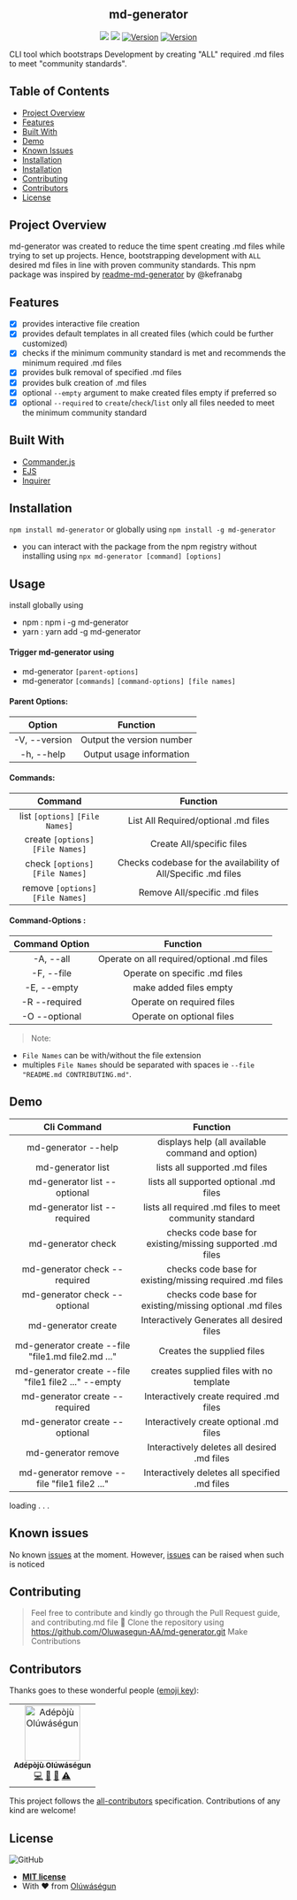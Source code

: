 <h2 align="center">md-generator</h2>
<p align="center">
<a href="https://npmjs.com/package/md-generator"><img src="https://img.shields.io/npm/dm/md-generator.svg?style=flat" /></a>
<a href="https://codeclimate.com/github/Oluwasegun-AA/md-generator/maintainability"><img src="https://api.codeclimate.com/v1/badges/2b739eec6ec45004c4cd/maintainability" /></a>
<a href="#contributors"><img src="https://img.shields.io/badge/all_contributors-0-orange.svg?style=flat-square" alt="Version"></a>
<a href="https://www.npmjs.com/package/md-generator" target="_blank">
    <img alt="Version" src="https://img.shields.io/npm/v/md-generator.svg">
  </a>
</p>
CLI tool which bootstraps Development by creating "ALL" required .md files to meet "community standards".

## Table of Contents

- [Project Overview](#Project-Overview)
- [Features](#Features)
- [Built With](#Built-With)
- [Demo](#Installation)
- [Known Issues](#Usage)
- [Installation](#Demo)
- [Installation](#Known-Issues)
- [Contributing](#contributing)
- [Contributors](#Contributors)
- [License](#License)

## Project Overview

md-generator was created to reduce the time spent creating .md files while trying to set up projects. Hence, bootstrapping development with `ALL` desired md files in line with proven community standards.
This npm package was inspired by [readme-md-generator](https://www.npmjs.com/package/readme-md-generator) by @kefranabg

## Features

- [x] provides interactive file creation
- [x] provides default templates in all created files (which could be further customized)
- [x] checks if the minimum community standard is met and recommends the minimum required .md files
- [x] provides bulk removal of specified .md files
- [x] provides bulk creation of .md files
- [x] optional `--empty` argument to make created files empty if preferred so
- [x] optional `--required` to `create`/`check`/`list` only all files needed to meet the minimum community standard

## Built With

- [Commander.js](https://github.com/tj/commander.js)
- [EJS](https://ejs.co/)
- [Inquirer](https://www.npmjs.com/package/inquirer)

## Installation

`npm install md-generator` or globally using `npm install -g md-generator`

- you can interact with the package from the npm registry without installing
  using `npx md-generator [command] [options]`

## Usage

install globally using

- npm : npm i -g md-generator
- yarn : yarn add -g md-generator

#### Trigger md-generator using

- md-generator `[parent-options]`
- md-generator `[commands]` `[command-options] [file names]`

#### Parent Options:

|    Option     |         Function          |
| :-----------: | :-----------------------: |
| -V, --version | Output the version number |
|  -h, --help   | Output usage information  |

#### Commands:

|              Command              |                            Function                            |
| :-------------------------------: | :------------------------------------------------------------: |
|  list `[options]` `[File Names]`  |              List All Required/optional .md files              |
| create `[options]` `[File Names]` |                   Create All/specific files                    |
| check `[options]` `[File Names]`  | Checks codebase for the availability of All/Specific .md files |
| remove `[options]` `[File Names]` |                 Remove All/specific .md files                  |

#### Command-Options :

| Command Option |                  Function                  |
| :------------: | :----------------------------------------: |
| -A,   --all    | Operate on all required/optional .md files |
| -F,   --file   |       Operate on specific .md files        |
| -E,  --empty   |           make added files empty           |
| -R --required  |         Operate on required files          |
| -O --optional  |         Operate on optional files          |

> Note:

- `File Names` can be with/without the file extension
- multiples `File Names` should be separated with spaces ie `--file "README.md CONTRIBUTING.md"`.

## Demo

|                      Cli Command                             |                         Function                                     |
| :----------------------------------------------------------: | :------------------------------------------------------------------: |
|    md-generator --help                                       |        displays help (all available command and option)              |
|    md-generator list                                         |         lists all supported .md files                                |
|    md-generator list --optional                              |         lists all supported optional .md files                       |
|    md-generator list --required                              |         lists all required .md files to meet community standard      |
|    md-generator check                                        |         checks code base for existing/missing supported .md files    |
|    md-generator check --required                             |         checks code base for existing/missing required .md files     |
|    md-generator check --optional                             |         checks code base for existing/missing optional .md files     |
|    md-generator create                                       |         Interactively Generates all desired files                    |
|    md-generator create --file "file1.md file2.md ..."        |         Creates the supplied files                                   |
|    md-generator create  --file "file1 file2 ..." --empty     |         creates supplied files with no template                      |
|    md-generator create --required                            |         Interactively create required .md files                      |
|    md-generator create --optional                            |         Interactively create optional .md files                      |
|    md-generator remove                                       |         Interactively deletes all desired .md files                  |
|    md-generator remove --file "file1 file2  ..."             |         Interactively deletes all specified .md files                |

loading . . .

## Known issues

No known [issues](https://github.com/Oluwasegun-AA/md-generator/issues) at the moment. However, [issues](https://github.com/Oluwasegun-AA/md-generator/issues) can be raised when such is noticed

## Contributing

> Feel free to contribute and kindly go through the Pull Request guide, and contributing.md file
> 👯 Clone the repository using https://github.com/Oluwasegun-AA/md-generator.git
> Make Contributions

## Contributors

Thanks goes to these wonderful people ([emoji key](https://allcontributors.org/docs/en/emoji-key)):

<!-- ALL-CONTRIBUTORS-LIST:START - Do not remove or modify this section -->
<!-- prettier-ignore -->
<table><tr><td align="center"><a href="https://github.com/Oluwasegun-AA"><img src="https://avatars0.githubusercontent.com/u/25525765?v=4" width="100px;" alt="Adépòjù Olúwáségun"/><br /><sub><b>Adépòjù Olúwáségun</b></sub></a><br /><a href="https://github.com/Adépòjù Olúwáségun/md-generator/commits?author=Oluwasegun-AA" title="Code">💻</a> <a href="https://github.com/Adépòjù Olúwáségun/md-generator/commits?author=Oluwasegun-AA" title="Documentation">📖</a> <a href="#maintenance-Oluwasegun-AA" title="Maintenance">🚧</a> <a href="https://github.com/Adépòjù Olúwáségun/md-generator/commits?author=Oluwasegun-AA" title="Tests">⚠️</a></td></tr></table>

<!-- ALL-CONTRIBUTORS-LIST:END -->

This project follows the [all-contributors](https://github.com/all-contributors/all-contributors) specification. Contributions of any kind are welcome!

## License

![GitHub](https://img.shields.io/github/license/mashape/apistatus.svg)

- **[MIT license]()**
- With ❤️ from <a href="https://twitter.com/Oluwasegun_AA" target="_blank">Olúwáségun</a>
